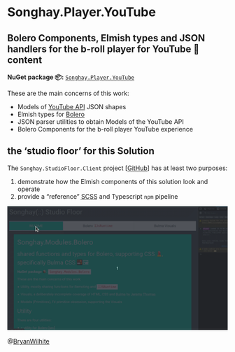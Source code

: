 # Songhay.Player.YouTube

## Bolero Components, Elmish types and JSON handlers for the b-roll player for YouTube 🎥 content

**NuGet package 📦:** [`Songhay.Player.YouTube`](https://www.nuget.org/packages/Songhay.Player.YouTube)

These are the main concerns of this work:

- Models of [YouTube API](https://developers.google.com/youtube/v3/) JSON shapes
- Elmish types for [Bolero](https://github.com/fsbolero/bolero)
- JSON parser utilities to obtain Models of the YouTube API
- Bolero Components for the b-roll player YouTube experience

## the ‘studio floor’ for this Solution

The `Songhay.StudioFloor.Client` project [[GitHub](https://github.com/BryanWilhite/Songhay.Player.YouTube/tree/main/Songhay.StudioFloor.Client)] has at least two purposes:

1. demonstrate how the Elmish components of this solution look and operate
2. provide a “reference” <acronym title="Sassy CSS">SCSS</acronym> and Typescript `npm` pipeline

![the ‘studio floor’ for this Solution](https://github.com/BryanWilhite/Songhay.Modules.Bolero/blob/main/Songhay.StudioFloor.Client/Songhay.StudioFloor.Client.gif)

@[BryanWilhite](https://twitter.com/BryanWilhite)

